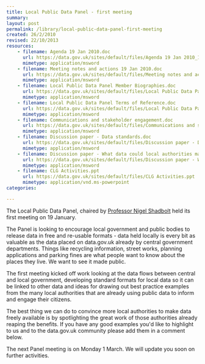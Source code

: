 ```yaml
---
title: Local Public Data Panel - first meeting
summary: 
layout: post
permalink: /library/local-public-data-panel-first-meeting
created: 26/2/2010
revised: 22/10/2013
resources:
    - filename: Agenda 19 Jan 2010.doc
      url: https://data.gov.uk/sites/default/files/Agenda 19 Jan 2010_1.doc
      mimetype: application/msword
    - filename: Meeting notes and actions 19 Jan 2010.doc
      url: https://data.gov.uk/sites/default/files/Meeting notes and actions 19 Jan 2010.doc
      mimetype: application/msword
    - filename: Local Public Data Panel Member Biographies.doc
      url: https://data.gov.uk/sites/default/files/Local Public Data Panel Member Biographies.doc
      mimetype: application/msword
    - filename: Local Public Data Panel Terms of Reference.doc
      url: https://data.gov.uk/sites/default/files/Local Public Data Panel Terms of Reference.doc
      mimetype: application/msword
    - filename: Communications and stakeholder engagement.doc
      url: https://data.gov.uk/sites/default/files/Communications and stakeholder engagement.doc
      mimetype: application/msword
    - filename: Discussion paper - Data standards.doc
      url: https://data.gov.uk/sites/default/files/Discussion paper - Data standards.doc
      mimetype: application/msword
    - filename: Discussion paper - What data could local authorities make available.doc
      url: https://data.gov.uk/sites/default/files/Discussion paper - What data could local authorities make available.doc
      mimetype: application/msword
    - filename: CLG Activities.ppt
      url: https://data.gov.uk/sites/default/files/CLG Activities.ppt
      mimetype: application/vnd.ms-powerpoint
categories:

---
```


<p>The Local Public Data Panel, chaired by <a href="http://users.ecs.soton.ac.uk/nrs/">Professor Nigel Shadbolt</a> held its first meeting on 19 January.</p>
<p>The Panel is looking to encourage local government and public bodies to release data in free and re-usable formats - data held locally is every bit as valuable as the data placed on data.gov.uk already by central government departments.  Things like recycling information, street works, planning applications and parking fines are what people want to know about the places they live.  We want to see it made public.</p>
<p>The first meeting kicked off work looking at the data flows between central and local government, developing standard formats for local data so it can be linked to other data and ideas for drawing out best practice examples from the many local authorities that are already using public data to inform and engage their citizens.</p>
<p>The best thing we can do to convince more local authorities to make data freely available is by spotlighting the great work of those authorities already reaping the benefits.  If you have any good examples you'd like to highlight to us and to the data.gov.uk community please add them in a comment below.</p>
<p>The next Panel meeting is on Monday 1 March.  We will update you soon on further activities.</p>
